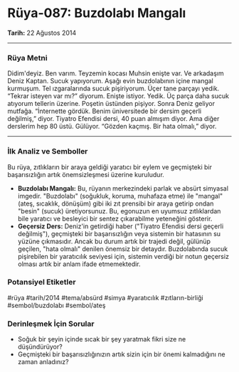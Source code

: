 # Rüya-087: Buzdolabı Mangalı
**Tarih:** 22 Ağustos 2014

---
### Rüya Metni

Didim'deyiz. Ben varım. Teyzemin kocası Muhsin enişte var. Ve arkadaşım Deniz Kaptan. Sucuk yapıyorum. Aşağı evin buzdolabının içine mangal kurmuşum. Tel ızgaralarında sucuk pişiriyorum. Üçer tane parçayı yedik. “Tekrar isteyen var mı?” diyorum. Enişte istiyor. Yedik. Üç parça daha sucuk atıyorum tellerin üzerine. Poşetin üstünden pişiyor. Sonra Deniz geliyor mutfağa. “İnternette gördük. Benim üniversitede bir dersim geçerli değilmiş,” diyor. Tiyatro Efendisi dersi, 40 puan almışım diyor. Ama diğer derslerim hep 80 üstü. Gülüyor. “Gözden kaçmış. Bir hata olmalı,” diyor.

---
### İlk Analiz ve Semboller

Bu rüya, zıtlıkların bir araya geldiği yaratıcı bir eylem ve geçmişteki bir başarısızlığın artık önemsizleşmesi üzerine kuruludur.

* **Buzdolabı Mangalı:** Bu, rüyanın merkezindeki parlak ve absürt simyasal imgedir. "Buzdolabı" (soğukluk, koruma, muhafaza etme) ile "mangal" (ateş, sıcaklık, dönüşüm) gibi iki zıt prensibi bir araya getirip ondan "besin" (sucuk) üretiyorsunuz. Bu, egonuzun en uyumsuz zıtlıklardan bile yaratıcı ve besleyici bir sentez çıkarabilme yeteneğini gösterir.
* **Geçersiz Ders:** Deniz'in getirdiği haber ("Tiyatro Efendisi dersi geçerli değilmiş"), geçmişteki bir başarısızlığın veya sistemin bir hatasının su yüzüne çıkmasıdır. Ancak bu durum artık bir trajedi değil, gülünüp geçilen, "hata olmalı" denilen önemsiz bir detaydır. Buzdolabında sucuk pişirebilen bir yaratıcılık seviyesi için, sistemin verdiği bir notun geçersiz olması artık bir anlam ifade etmemektedir.

### Potansiyel Etiketler
#rüya #tarih/2014 #tema/absürd #simya #yaratıcılık #zıtların-birliği #sembol/buzdolabı #sembol/ateş

### Derinleşmek İçin Sorular
* Soğuk bir şeyin içinde sıcak bir şey yaratmak fikri size ne düşündürüyor?
* Geçmişteki bir başarısızlığınızın artık sizin için bir önemi kalmadığını ne zaman anladınız?
